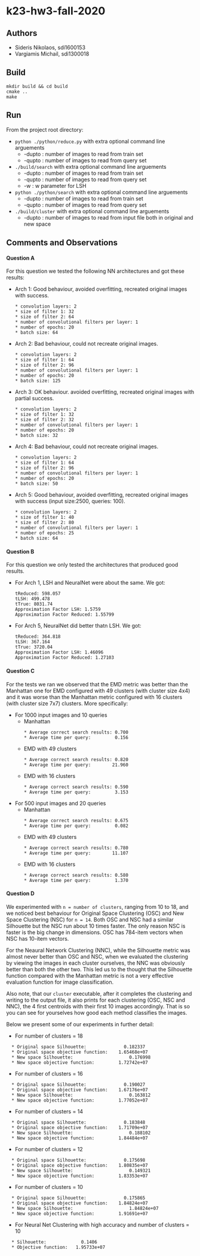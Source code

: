 # k23-hw3-fall-2020

## Authors
 * Sideris Nikolaos, sdi1600153
 * Vargiamis Michail, sdi1300018

## Build 
```
mkdir build && cd build 
cmake .. 
make
```

## Run
From the project root directory:
  * `python ./python/reduce.py` with extra optional command line arguements
    * -dupto <int>: number of images to read from train set
    * -qupto <int>: number of images to read from query set
  * `./build/search` with extra optional command line arguements
    * -dupto <int>: number of images to read from train set
    * -qupto <int>: number of images to read from query set
    * -w <int>: w parameter for LSH
  * `python ./python/search` with extra optional command line arguements
    * -dupto <int>: number of images to read from train set
    * -qupto <int>: number of images to read from query set
  * `./build/cluster` with extra optional command line arguements
    * -dupto <int>: number of images to read from input file both in original and new space

## Comments and Observations

#### Question A
For this question we tested the following NN architectures and got these results:
  * Arch 1: Good behaviour, avoided overfitting, recreated original images with success.
    ```
    * convolution layers: 2
    * size of filter 1: 32
    * size of filter 2: 64
    * number of convolutional filters per layer: 1
    * number of epochs: 20
    * batch size: 64  
    ```
  * Arch 2: Bad behaviour, could not recreate original images.
    ```
    * convolution layers: 2
    * size of filter 1: 64
    * size of filter 2: 96
    * number of convolutional filters per layer: 1
    * number of epochs: 20
    * batch size: 125
    ```  
  * Arch 3: OK behaviour. avoided overfitting, recreated original images with partial success.
    ```
    * convolution layers: 2
    * size of filter 1: 32
    * size of filter 2: 32
    * number of convolutional filters per layer: 1
    * number of epochs: 20
    * batch size: 32
    ```
  * Arch 4: Bad behaviour, could not recreate original images.
    ```
    * convolution layers: 2
    * size of filter 1: 64
    * size of filter 2: 96
    * number of convolutional filters per layer: 1
    * number of epochs: 20
    * batch size: 50
    ```
  * Arch 5: Good behaviour, avoided overfitting, recreated original images with success (input size:2500, queries: 100).
    ```
    * convolution layers: 2
    * size of filter 1: 40
    * size of filter 2: 80
    * number of convolutional filters per layer: 1
    * number of epochs: 25
    * batch size: 64
    ```

#### Question B
For this question we only tested the architectures that produced good results.
  * For Arch 1, LSH and NeuralNet were about the same. We got:
    ```
    tReduced: 598.057
    tLSH: 499.478
    tTrue: 8031.74
    Approximation Factor LSH: 1.5759
    Approximation Factor Reduced: 1.55799
    ```
  * For Arch 5, NeuralNet did better thatn LSH. We got:
    ```
    tReduced: 364.818
    tLSH: 367.164
    tTrue: 3720.04
    Approximation Factor LSH: 1.46096
    Approximation Factor Reduced: 1.27103
    ```

#### Question C
For the tests we ran we observed that the EMD metric was better than the Manhattan one for EMD configured with 49 clusters (with cluster size 4x4) and it was worse than the Manhattan metric configured with 16 clusters (with cluster size 7x7) clusters. More specifically:
 * For 1000 input images and 10 queries
     * Manhattan 
        ```
       * Average correct search results: 0.700
       * Average time per query:         0.156
        ```
     * EMD with 49 clusters 
        ```
       * Average correct search results: 0.820
       * Average time per query:        21.960
        ```
     * EMD with 16 clusters 
        ```
       * Average correct search results: 0.590
       * Average time per query:         3.153
        ```
 * For 500 input images and 20 queries
     * Manhattan
        ```
       * Average correct search results: 0.675
       * Average time per query:         0.082
        ```
     * EMD with 49 clusters
        ```
       * Average correct search results: 0.780
       * Average time per query:        11.107
        ```
     * EMD with 16 clusters
        ```
       * Average correct search results: 0.580
       * Average time per query:         1.370
        ```

#### Question D
We experimented with `n = number of clusters`, ranging from 10 to 18, and we noticed best behaviour for Original Space Clustering (OSC) and New Space Clustering (NSC) for `n = 14`. Both OSC and NSC had a similar Silhouette but the NSC run about 10 times faster. The only reason NSC is faster is the big change in dimensions. OSC has 784-item vectors when NSC has 10-item vectors. 

For the Neaural Network Clustering (NNC), while the Silhouette metric was almost never better than OSC and NSC, when we evaluated the clustering by viewing the images in each cluster ourselves, the NNC was obviously better than both the other two. This led us to the thought that the Silhouette function compared with the Manhattan metric is not a very effective evaluation function for image classification.

Also note, that our `cluster` executable, after it completes the clustering and writing to the output file, it also prints for each clustering (OSC, NSC and NNC), the 4 first centroids with their first 10 images accordingly. That is so you can see for yourselves how good each method classifies the images.

Below we present some of our experiments in further detail:

  * For number of clusters = 18
  ```
    * Original space Silhouette: 		      0.182337
    * Original space objective function: 	1.65468e+07
    * New space Silhouette: 			        0.176998
    * New space objective function:  	    1.72742e+07
  ```
  * For number of clusters = 16
  ```
    * Original space Silhouette: 		      0.190027
    * Original space objective function: 	1.67176e+07
    * New space Silhouette: 			        0.163812
    * New space objective function:  	    1.77052e+07
  ```
  * For number of clusters = 14
  ```
    * Original space Silhouette: 		      0.183848
    * Original space objective function: 	1.71709e+07
    * New space Silhouette: 			        0.188102
    * New space objective function:  	    1.84484e+07
  ```
  * For number of clusters = 12
  ```
    * Original space Silhouette: 		      0.175698
    * Original space objective function: 	1.80835e+07
    * New space Silhouette: 			        0.149321
    * New space objective function:  	    1.83353e+07
  ```
  * For number of clusters = 10
  ```
    * Original space Silhouette: 		      0.175865
    * Original space objective function: 	1.84824e+07
    * New space Silhouette: 			        1.84824e+07
    * New space objective function:  	    1.91691e+07
  ```
  * For Neural Net Clustering with high accuracy and number of clusters = 10
  ```
    * Silhouette: 		      0.1406
    * Objective function: 	1.95733e+07
  ```